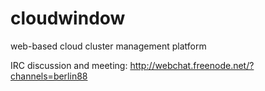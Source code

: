 cloudwindow
===========

web-based cloud cluster management platform

IRC discussion and meeting: http://webchat.freenode.net/?channels=berlin88
